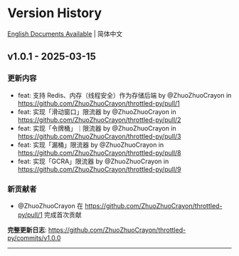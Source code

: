 # Version History

[English Documents Available](https://github.com/ZhuoZhuoCrayon/throttled-py/blob/main/CHANGELOG_EN.md) | 简体中文

## v1.0.1 - 2025-03-15
### 更新内容
* feat: 支持 Redis、内存（线程安全）作为存储后端 by @ZhuoZhuoCrayon in https://github.com/ZhuoZhuoCrayon/throttled-py/pull/1
* feat: 实现「滑动窗口」限流器 by @ZhuoZhuoCrayon in https://github.com/ZhuoZhuoCrayon/throttled-py/pull/2
* feat: 实现「令牌桶」｜限流器 by @ZhuoZhuoCrayon in https://github.com/ZhuoZhuoCrayon/throttled-py/pull/3
* feat: 实现「漏桶」限流器 by @ZhuoZhuoCrayon in https://github.com/ZhuoZhuoCrayon/throttled-py/pull/8
* feat: 实现「GCRA」限流器 by @ZhuoZhuoCrayon in https://github.com/ZhuoZhuoCrayon/throttled-py/pull/9

### 新贡献者
* @ZhuoZhuoCrayon 在 https://github.com/ZhuoZhuoCrayon/throttled-py/pull/1 完成首次贡献

**完整更新日志**: https://github.com/ZhuoZhuoCrayon/throttled-py/commits/v1.0.0

---
